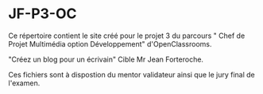 # JF-P3-OC

Ce répertoire contient le site créé pour le projet 3 du parcours " Chef de Projet Multimédia option Développement" d'OpenClassrooms.

"Créez un blog pour un écrivain"
Cible Mr Jean Forteroche.

Ces fichiers sont à dispostion du mentor validateur ainsi que le jury final de l'examen.
